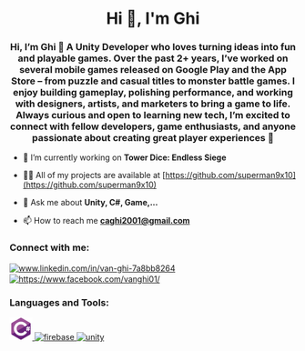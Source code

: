 <h1 align="center">Hi 👋, I'm Ghi</h1>
<h3 align="center">Hi, I’m Ghi 👋 A Unity Developer who loves turning ideas into fun and playable games. Over the past 2+ years, I’ve worked on several mobile games released on Google Play and the App Store – from puzzle and casual titles to monster battle games. I enjoy building gameplay, polishing performance, and working with designers, artists, and marketers to bring a game to life. Always curious and open to learning new tech, I’m excited to connect with fellow developers, game enthusiasts, and anyone passionate about creating great player experiences 🚀</h3>

- 🔭 I’m currently working on **Tower Dice: Endless Siege**

- 👨‍💻 All of my projects are available at [https://github.com/superman9x10](https://github.com/superman9x10)

- 💬 Ask me about **Unity, C#, Game,...**

- 📫 How to reach me **caghi2001@gmail.com**

<h3 align="left">Connect with me:</h3>
<p align="left">
<a href="https://linkedin.com/in/www.linkedin.com/in/van-ghi-7a8bb8264" target="blank"><img align="center" src="https://raw.githubusercontent.com/rahuldkjain/github-profile-readme-generator/master/src/images/icons/Social/linked-in-alt.svg" alt="www.linkedin.com/in/van-ghi-7a8bb8264" height="30" width="40" /></a>
<a href="https://fb.com/https://www.facebook.com/vanghi01/" target="blank"><img align="center" src="https://raw.githubusercontent.com/rahuldkjain/github-profile-readme-generator/master/src/images/icons/Social/facebook.svg" alt="https://www.facebook.com/vanghi01/" height="30" width="40" /></a>
</p>

<h3 align="left">Languages and Tools:</h3>
<p align="left"> <a href="https://www.w3schools.com/cs/" target="_blank" rel="noreferrer"> <img src="https://raw.githubusercontent.com/devicons/devicon/master/icons/csharp/csharp-original.svg" alt="csharp" width="40" height="40"/> </a> <a href="https://firebase.google.com/" target="_blank" rel="noreferrer"> <img src="https://www.vectorlogo.zone/logos/firebase/firebase-icon.svg" alt="firebase" width="40" height="40"/> </a> <a href="https://unity.com/" target="_blank" rel="noreferrer"> <img src="https://www.vectorlogo.zone/logos/unity3d/unity3d-icon.svg" alt="unity" width="40" height="40"/> </a> </p>

